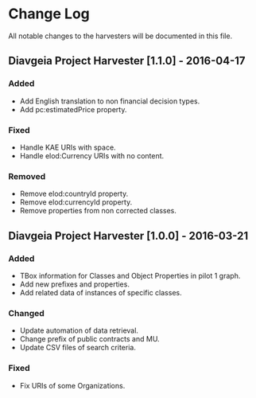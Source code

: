# Change Log
All notable changes to the harvesters will be documented in this file.

## Diavgeia Project Harvester [1.1.0] - 2016-04-17
### Added
- Add English translation to non financial decision types.
- Add pc:estimatedPrice property.

### Fixed
- Handle KAE URIs with space.
- Handle elod:Currency URIs with no content.

### Removed
- Remove elod:countryId property.
- Remove elod:currencyId property.
- Remove properties from non corrected classes.

## Diavgeia Project Harvester [1.0.0] - 2016-03-21
### Added
- TBox information for Classes and Object Properties in pilot 1 graph.
- Add new prefixes and properties.
- Add related data of instances of specific classes.

### Changed
- Update automation of data retrieval.
- Change prefix of public contracts and MU.
- Update CSV files of search criteria.

### Fixed
- Fix URIs of some Organizations.
